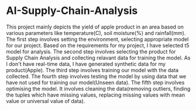 # AI-Supply-Chain-Analysis
This project mainly depicts the yield of apple product in an area based on various parameters like temperature(C), soil moisture(%) and rainfall(mm).
The first step involves setting the environment, selecting appropriate model for our project.
Based on the requirements for my project, I have selected t5 model for analysis.
The second step involves selecting the product for Supply Chain Analysis and collecting relavant data for training the model.
As I don't have real-time data, I have generated synthetic data for my product(Apple).
The third step involves training our model with the data collected.
The fourth step involves testing the model by using data that we have not used for training our model(Unseen data).
The fifth step involves optimising the model. It involves cleaning the data(removing outliers, finding the tuples which have missing values, replacing missing values with mean value or universal value of data).
